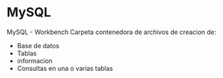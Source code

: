 # MySQL
MySQL - Workbench
Carpeta contenedora de archivos de creacion de:
* Base de datos
* Tablas
* informacion
* Consultas en una o varias tablas

